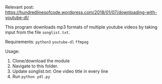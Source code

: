 Relevant post: https://hundredlinesofcode.wordpress.com/2018/01/07/downloading-with-youtube-dl/

This program downloads mp3 formats of multiple youtube videos by taking input from the file `songlist.txt`.

Requirements:
`python3`
`youtube-dl`
`ffmpeg`

Usage:
1. Clone/download the module
2. Navigate to this folder.
3. Update songlist.txt: One video title in every line
4. Run `python ydl.py`
